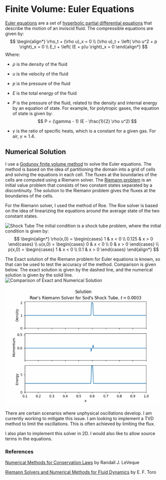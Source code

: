 <script type="text/x-mathjax-config">
  MathJax.Hub.Config({
    tex2jax: {
      inlineMath: [ ['$','$'], ["\\(","\\)"] ],
      processEscapes: true
    }
  });
</script>
    
<script type="text/javascript"
        src="https://cdn.mathjax.org/mathjax/latest/MathJax.js?config=TeX-AMS-MML_HTMLorMML">
</script>

# Finite Volume: Euler Equations

[Euler equations](https://en.wikipedia.org/wiki/Euler_equations_(fluid_dynamics)) are a set of [hyperbolic partial differential equations](https://en.wikipedia.org/wiki/Hyperbolic_partial_differential_equation) that describe the motion of an inviscid fluid. The compressible equations are given by:
$$
\begin{align*}
\rho_t + (\rho u)_x  = 0 \\
(\rho u)_t + \left( \rho u^2 + p \right)_x = 0 \\
E_t + \left( (E + p)u \right)_x = 0
\end{align*}
$$
Where:
- $\rho$ is the density of the fluid
- $u$ is the velocity of the fluid
- $p$ is the pressure of the fluid
- $E$ is the total energy of the fluid
- $P$ is the pressure of the fluid, related to the density and internal energy by an equation of state. For example, for polytropic gases, the equation of state is given by:
$$
P = (\gamma - 1) (E - \frac{1}{2} \rho u^2)
$$

- $\gamma$ is the ratio of specific heats, which is a constant for a given gas. For air, $\gamma \approx 1.4$.

## Numerical Solution
I use a [Godunov finite volume method](https://en.wikipedia.org/wiki/Godunov%27s_scheme) to solve the Euler equations. The method is based on the idea of partitioning the domain into a grid of cells and solving the equations in each cell. The fluxes at the boundaries of the cells are computed using a Riemann solver. The [Riemann problem](https://en.wikipedia.org/wiki/Riemann_problem) is an initial value problem that consists of two constant states separated by a discontinuity. The solution to the Riemann problem gives the fluxes at the boundaries of the cells.

For the Riemann solver, I used the method of Roe. The Roe solver is based on the idea of linearizing the equations around the average state of the two constant states.

![Shock Tube](shock_tube.gif)
The initial condition is a shock tube problem, where the initial condition is given by:
$$
\begin{align*}
\rho(x,0) = \begin{cases} 1 & x < 0 \\ 0.125 & x > 0 \end{cases} \\
u(x,0) = \begin{cases} 0 & x < 0 \\ 0 & x > 0 \end{cases} \\
p(x,0) = \begin{cases} 1 & x < 0 \\ 0.1 & x > 0 \end{cases}
\end{align*}
$$

The Exact solution of the Riemann problem for Euler equations is known, so that can be used to test the accuracy of the method. Comparison is given below. The exact solution is given by the dashed line, and the numerical solution is given by the solid line.
![Comparison of Exact and Numerical Solution](shock_compare.gif)

![Pressure Spike](pressure_spike_dense.gif)

There are certain scenarios where unphysical oscillations develop. I am currently working to mitigate this issue. I am looking to implement a TVD method to limit the oscillations. This is often achieved by limiting the flux.

I also plan to implement this solver in 2D. I would also like to allow source terms in the equations.

### References

[Numerical Methods for Conservation Laws](https://link.springer.com/book/10.1007/978-3-0348-8629-1) by Randall J. LeVeque

[Riemann Solvers and Numerical Methods for Fluid Dynamics](https://link.springer.com/book/10.1007/b79761) by E. F. Toro
